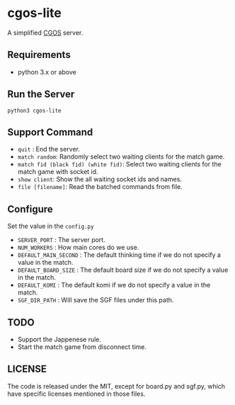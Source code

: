 # cgos-lite

A simplified [CGOS](https://github.com/zakki/cgos) server.

## Requirements

* python 3.x or above

## Run the Server

    python3 cgos-lite

## Support Command

* ```quit``` : End the server.
* ```match random```: Randomly select two waiting clients for the match game.
* ```match fid (black fid) (white fid)```: Select two waiting clients for the match game with socket id.
* ```show client```: Show the all waiting socket ids and names.
* ```file [filename]```: Read the batched commands from file.

## Configure

Set the value in the ```config.py```

* ```SERVER_PORT``` : The server port.
* ```NUM_WORKERS``` : How main cores do we use.
* ```DEFAULT_MAIN_SECOND``` : The default thinking time if we do not specify a value in the match.
* ```DEFAULT_BOARD_SIZE``` : The default board size if we do not specify a value in the match.
* ```DEFAULT_KOMI``` : The default komi if we do not specify a value in the match.
* ```SGF_DIR_PATH``` : Will save the SGF files under this path.

## TODO

* Support the Jappenese rule.
* Start the match game from disconnect time.

## LICENSE

The code is released under the MIT, except for board.py and sgf.py, which have specific licenses mentioned in those files.
